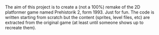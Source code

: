 The aim of this project is to create a (not a 100%) remake of the 2D platformer game named Prehistorik 2, form 1993. Just for fun.
The code is written starting from scratch but the content (sprites, level files, etc) are extracted from the original game (at least until someone shows up to recreate them).